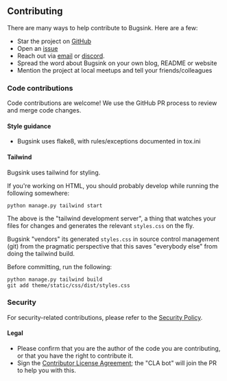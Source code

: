 ## Contributing

There are many ways to help contribute to Bugsink. Here are a few:

* Star the project on [GitHub](https://github.com/bugsink/bugsink)
* Open an [issue](https://www.github.com/bugsink/bugsink/issues)
* Reach out via [email](mailto:info@bugsink.com) or [discord](https://discord.gg/6Af6Yzz77C).
* Spread the word about Bugsink on your own blog, README or website
* Mention the project at local meetups and tell your friends/colleagues

### Code contributions

Code contributions are welcome! We use the GitHub PR process to review and merge code changes.

#### Style guidance

* Bugsink uses flake8, with rules/exceptions documented in tox.ini

#### Tailwind

Bugsink uses tailwind for styling.

If you're working on HTML, you should probably develop while running the following somewhere:

```
python manage.py tailwind start
```

The above is the "tailwind development server", a thing that watches your files
for changes and generates the relevant `styles.css` on the fly.

Bugsink "vendors" its generated `styles.css` in source control management (git) from the pragmatic
perspective that this saves "everybody else" from doing the tailwind build.

Before committing, run the following:

```
python manage.py tailwind build
git add theme/static/css/dist/styles.css
```


### Security

For security-related contributions, please refer to the [Security Policy](/SECURITY.md).

#### Legal

* Please confirm that you are the author of the code you are contributing, or that you have the right to contribute it.
* Sign the [Contributor License Agreement](/CLA.md); the "CLA bot" will join the PR to help you with this.
